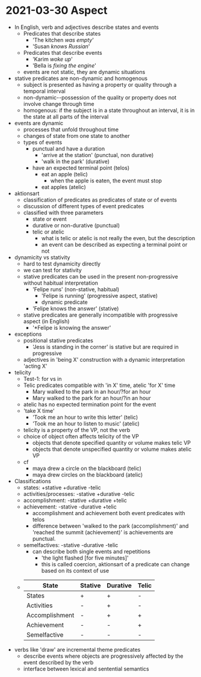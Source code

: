 # 2021-03-30 Aspect

* In English, verb and adjectives describe states and events
  * Predicates that describe states
    * 'The kitchen *was empty*'
    * 'Susan *knows Russian*'
  * Predicates that describe events
    * 'Karim *woke up*'
    * 'Bella is *fixing the engine*'
  * events are not static, they are dynamic situations
* stative predicates are non-dynamic and homogenous
  * subject is presented as having a property or quality through a temporal interval
  * non-dynamic--possession of the quality or property does not involve change through time
  * homogenous: if the subject is in a state throughout an interval, it is in the state at all parts of the interval
* events are dynamic
  * processes that unfold throughout time
  * changes of state from one state to another
  * types of events
    * punctual and have a duration    
      * 'arrive at the station' (punctual, non durative)
      * 'walk in the park' (durative)
    * have an expected terminal point (telos)
      * eat an apple (telic)
        * when the apple is eaten, the event must stop
      * eat apples (atelic)
* aktionsart
  * classification of predicates as predicates of state or of events
  * discussion of different types of event predicates
  * classified with three parameters
    * state or event
    * durative or non-durative (punctual)
    * telic or atelic
      * what is telic or atelic is not really the even, but the description
      * an event can be described as expecting a terminal point or not
* dynamicity vs stativity
  * hard to test dynamicity directly
  * we can test for stativity
  * stative predicates can be used in the present non-progressive without habitual interpretation
    * 'Felipe runs' (non-stative, habitual)
      * 'Felipe is running' (progressive aspect, stative)
      * dynamic predicate
    * 'Felipe knows the answer' (stative)
  * stative predicates are generally incompatible with progressive aspect (in English)
    * '*Felipe is knowing the answer'
* exceptions
  * positional stative predicates
    * 'Jess is standing in the corner' is stative but are required in progressive
  * adjectives in 'being X' construction with a dynamic interpretation 'acting X'
* telicity
  * Test-1: for vs in
  * Telic predicates compatible with 'in X' time, atelic 'for X' time
    * Mary walked to the park in an hour/?for an hour
    * Mary walked to the park for an hour/?in an hour
  * atelic has no expected termination point for the event
  * 'take X time'
    * 'Took me an hour to write this letter' (telic)
    * 'Took me an hour to listen to music' (atelic)
  * telicity is a property of the VP, not the verb
  * choice of object often affects telicity of the VP
    * objects that denote specified quantity or volume makes telic VP
    * objects that denote unspecified quantity or volume makes atelic VP
  * cf
    * maya drew a circle on the blackboard (telic)
    * maya drew circles on the blackboard (atelic)
* Classifications
  * states: +stative +durative -telic
  * activities/processes: -stative +durative -telic
  * accomplishment: -stative +durative +telic
  * achievement: -stative -durative +telic
    * accomplishment and achievement both event predicates with telos
    * difference between 'walked to the park (accomplishment)' and 'reached the summit (achievement)' is achievements are punctual.
  * semelfactives: -stative -durative -telic
    * can describe both single events and repetitions
      * 'the light flashed [for five minutes]'
      * this is called coercion, aktionsart of a predicate can change based on its context of use
  * |State|Stative|Durative|Telic|
    |-----|-------|--------|-----|
    |States|+|+|-|
    |Activities|-|+|-|
    |Accomplishment|-|+|+|
    |Achievement|-|-|+|
    |Semelfactive|-|-|-|
* verbs like 'draw' are incremental theme predicates
  * describe events where objects are progressively affected by the event described by the verb
  * interface between lexical and sentential semantics

